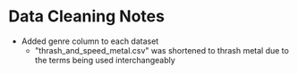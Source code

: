 # Data Cleaning Notes

- Added genre column to each dataset
    - "thrash_and_speed_metal.csv" was shortened to thrash metal due to the terms being used interchangeably
